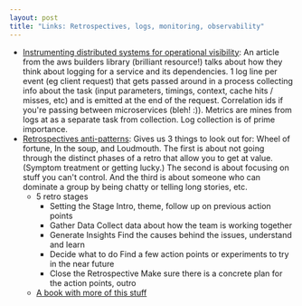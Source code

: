 ```yaml
---
layout: post
title: "Links: Retrospectives, logs, monitoring, observability"
---
```


* [Instrumenting distributed systems for operational visibility](https://aws.amazon.com/builders-library/instrumenting-distributed-systems-for-operational-visibility/): An article from the aws builders library (brilliant resource!) talks about how they think about logging for a service and its dependencies. 1 log line per event (eg client request) that gets passed around in a process collecting info about the task (input parameters, timings, context, cache hits / misses, etc) and is emitted at the end of the request. Correlation ids if you're passing between microservices (bleh! :)). Metrics are mines from logs at as a separate task from collection. Log collection is of prime importance.
* [Retrospectives anti-patterns](https://martinfowler.com/articles/retrospective-antipatterns.html): Gives us 3 things to look out for: Wheel of fortune, In the soup, and Loudmouth. The first is about not going through the distinct phases of a retro that allow you to get at value. (Symptom treatment or getting lucky.) The second is about focusing on stuff you can't control. And the third is about someone who can dominate a group by being chatty or telling long stories, etc.
  * 5 retro stages
    * Setting the Stage Intro, theme, follow up on previous action points
    * Gather Data Collect data about how the team is working together
    * Generate Insights Find the causes behind the issues, understand and learn
    * Decide what to do Find a few action points or experiments to try in the near future
    * Close the Retrospective Make sure there is a concrete plan for the action points, outro
  * [A book with more of this stuff](https://www.amazon.com/gp/product/013682336X/ref=as_li_tl)
